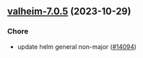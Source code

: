 

## [valheim-7.0.5](https://github.com/truecharts/charts/compare/valheim-7.0.4...valheim-7.0.5) (2023-10-29)

### Chore

- update helm general non-major ([#14094](https://github.com/truecharts/charts/issues/14094))
  
  